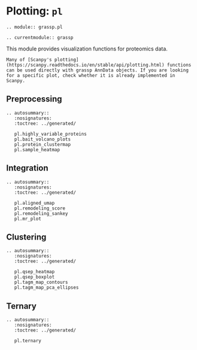 # Plotting: `pl`

```{eval-rst}
.. module:: grassp.pl
```

```{eval-rst}
.. currentmodule:: grassp
```

This module provides visualization functions for proteomics data.

```{note}
Many of [Scanpy's plotting](https://scanpy.readthedocs.io/en/stable/api/plotting.html) functions can be used directly with grassp AnnData objects. If you are looking for a specific plot, check whether it is already implemented in Scanpy.
```

## Preprocessing

```{eval-rst}
.. autosummary::
   :nosignatures:
   :toctree: ../generated/

   pl.highly_variable_proteins
   pl.bait_volcano_plots
   pl.protein_clustermap
   pl.sample_heatmap
```

## Integration
```{eval-rst}
.. autosummary::
   :nosignatures:
   :toctree: ../generated/

   pl.aligned_umap
   pl.remodeling_score
   pl.remodeling_sankey
   pl.mr_plot
```

## Clustering
```{eval-rst}
.. autosummary::
   :nosignatures:
   :toctree: ../generated/

   pl.qsep_heatmap
   pl.qsep_boxplot
   pl.tagm_map_contours
   pl.tagm_map_pca_ellipses
```

## Ternary
```{eval-rst}
.. autosummary::
   :nosignatures:
   :toctree: ../generated/

   pl.ternary
```
